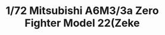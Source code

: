 ---
layout: product
title: "1/72 Mitsubishi A6M3/3a Zero Fighter Model 22(Zeke"
price: "2800" 
desc: "Maketa"
img_path: "/assets/img/TAM60785.webp"
brand: "Tamiya"
available: false
special_offer: false
new: false
soon: false
cat: "010000"
subcat: "010300"
subsubcat: "0N/A"
sifra: "TAM60785"
popular: false
spec: false
---
